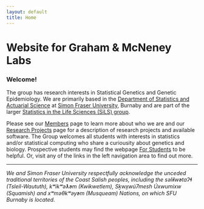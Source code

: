 ```yaml
---
layout: default
title: Home
---
```


# Website for Graham & McNeney Labs


### Welcome!

The group has research interests in Statistical Genetics and Genetic Epidemiology.  We are primarily based in the [Department of Statistics and Actuarial Science](https://www.sfu.ca/stat-actsci.html) at [Simon Fraser University](https://www.sfu.ca), Burnaby and are part of the larger [Statistics in the Life Sciences (SiLS) group](https://wiki.its.sfu.ca/research/sils/index.php/Main_Page).

Please see our [Members](/members.html) page to learn more about who we are and our [Research Projects](/research.html) page for a description of research projects and available software.  The Group welcomes all students with interests in statistics and/or statistical computing who share a curiousity about genetics and biology.  Prospective students may find the webpage [For Students](/forstudents.html) to be helpful. Or, visit any of the links in the left navigation area to find out more.

 
---

<i>We and Simon Fraser University respectfully acknowledge the unceded traditional territories of the Coast Salish peoples, including the səl̓ilw̓ətaʔɬ (Tsleil-Waututh), kʷikʷəƛ̓əm (Kwikwetlem), Sḵwx̱wú7mesh Úxwumixw (Squamish) and xʷməθkʷəy̓əm (Musqueam) Nations, on which SFU Burnaby is located.</i>
